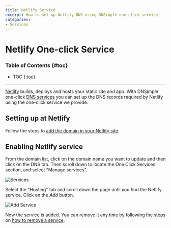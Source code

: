 ```yaml
---
title: Netlify Service
excerpt: How to set up Netlify DNS using DNSimple one-click service.
categories:
- Services
---
```


# Netlify One-click Service

### Table of Contents {#toc}

* TOC
{:toc}

---

[Netlify](https://www.netlify.com/) builds, deploys and hosts your static site and app. With DNSimple one-click [DNS services](/categories/services/) you can set up the DNS records required by Netlify using the one-click service we provide.


## Setting up at Netlify

Follow the steps to [add the domain in your Netlify site](https://docs.netlify.com/domains-https/custom-domains/).


## Enabling Netlify service

From the domain list, click on the domain name you want to update and then click on the DNS tab. Then scroll down to locate the One Click Services section, and select "Manage services".

![Services](/files/services-dns-page-add.png)

Select the "Hosting" tab and scroll down the page until you find the Netlify service. Click on the *Add* button.

![Add Service](/files/services-netlify.png)

Now the service is added. You can remove it any time by following the steps on [how to remove a service](/articles/services/#removing-services).

